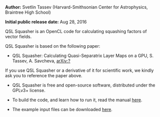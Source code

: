 **Author:** Svetlin Tassev (Harvard-Smithsonian Center for Astrophysics, Braintree High School)

**Initial public release date:** Aug 28, 2016

QSL Squasher is an OpenCL code for calculating squashing factors of vector fields.

QSL Squasher is based on the following paper:

* QSL Squasher: Calculating Quasi-Separatrix Layer Maps on a GPU, S. Tassev, A. Savcheva, [arXiv:?](http://arxiv.org/abs/arXiv:?)

If you use QSL Squasher or a derivative of it for scientific work, we 
kindly ask you to reference the paper above.

* QSL Squasher is free and open-source software, distributed under the GPLv3+ license.

* To build the code, and learn how to run it, read the manual [here](https://bitbucket.org/tassev/qsl_squasher/downloads/QSLSquasher.pdf).

* The example input files can be downloaded [here](https://bitbucket.org/tassev/qsl_squasher/downloads/cartesian_demo.tar.gz).
